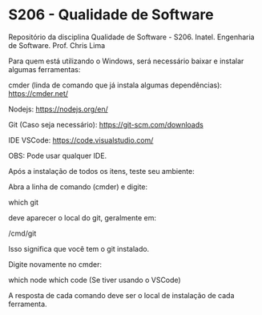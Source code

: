 # S206 - Qualidade de Software
Repositório da disciplina Qualidade de Software - S206. 
Inatel. 
Engenharia de Software.
Prof. Chris Lima


Para quem está utilizando o Windows, será necessário baixar e instalar algumas ferramentas:

cmder (linda de comando que já instala algumas dependências):
https://cmder.net/

Nodejs:
https://nodejs.org/en/

Git (Caso seja necessário):
https://git-scm.com/downloads

IDE VSCode:
https://code.visualstudio.com/

OBS: Pode usar qualquer IDE.

Após a instalação de todos os itens, teste seu ambiente:

Abra a linha de comando (cmder) e digite:

which git

deve aparecer o local do git, geralmente em:

/cmd/git

Isso significa que você tem o git instalado.

Digite novamente no cmder:

which node
which code (Se tiver usando o VSCode)

A resposta de cada comando deve ser o local de instalação de cada ferramenta.



